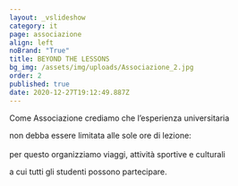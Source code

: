 ```yaml
---
layout: _vslideshow
category: it
page: associazione
align: left
noBrand: "True"
title: BEYOND THE LESSONS
bg_img: /assets/img/uploads/Associazione_2.jpg
order: 2
published: true
date: 2020-12-27T19:12:49.887Z
---
```

Come Associazione crediamo che l’esperienza universitaria

non debba essere limitata alle sole ore di lezione:\
\
per questo organizziamo viaggi, attività sportive e culturali

a cui tutti gli studenti possono partecipare.